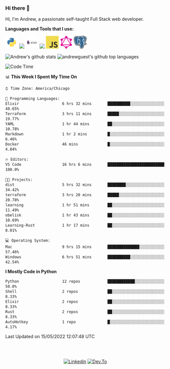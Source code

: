 ### Hi there 👋

Hi, I'm Andrew, a passionate self-taught Full Stack web developer.

**Languages and Tools that I use:**  

<code><img height="40" src="https://raw.githubusercontent.com/github/explore/80688e429a7d4ef2fca1e82350fe8e3517d3494d/topics/python/python.png"></code>
<code><img height="40" src="https://fastapi.tiangolo.com/img/logo-margin/logo-teal.png"></code>
<code><img height="40" src="https://raw.githubusercontent.com/github/explore/d106aa3f6fa091ab80ab5c8cf0d931baff3caaea/topics/elixir/elixir.png"></code>
<code><img height="40" src="https://img.stackshare.io/service/3262/-s9uoLIN.png"></code>
<code><img height="40" src="https://raw.githubusercontent.com/github/explore/80688e429a7d4ef2fca1e82350fe8e3517d3494d/topics/javascript/javascript.png"></code>
<code><img height="40" src="https://raw.githubusercontent.com/github/explore/5c058a388828bb5fde0bcafd4bc867b5bb3f26f3/topics/graphql/graphql.png"></code>
<code><img height="40" src="https://raw.githubusercontent.com/github/explore/80688e429a7d4ef2fca1e82350fe8e3517d3494d/topics/postgresql/postgresql.png"></code>

![Andrew's github stats](https://github-readme-stats.vercel.app/api?username=andrewguest&show_icons=true&theme=vue-dark&count_private=true)
<img height="180em" src="https://github-readme-stats.vercel.app/api/top-langs/?username=andrewguest&theme=vue-dark&layout=compact" alt="andrewguest's github top languages" />

<!--START_SECTION:waka-->
![Code Time](http://img.shields.io/badge/Code%20Time-1%2C095%20hrs%2031%20mins-blue)

📊 **This Week I Spent My Time On** 

```text
⌚︎ Time Zone: America/Chicago

💬 Programming Languages: 
Elixir                   6 hrs 32 mins       ██████████░░░░░░░░░░░░░░░   40.65% 
Terraform                3 hrs 11 mins       █████░░░░░░░░░░░░░░░░░░░░   19.77% 
YAML                     1 hr 44 mins        ██░░░░░░░░░░░░░░░░░░░░░░░   10.78% 
Markdown                 1 hr 2 mins         █░░░░░░░░░░░░░░░░░░░░░░░░   6.46% 
Docker                   46 mins             █░░░░░░░░░░░░░░░░░░░░░░░░   4.84%

🔥 Editors: 
VS Code                  16 hrs 6 mins       █████████████████████████   100.0%

🐱‍💻 Projects: 
dist                     5 hrs 32 mins       ████████░░░░░░░░░░░░░░░░░   34.42% 
terraform                3 hrs 20 mins       █████░░░░░░░░░░░░░░░░░░░░   20.78% 
learning                 1 hr 51 mins        ██░░░░░░░░░░░░░░░░░░░░░░░   11.49% 
obelisk                  1 hr 43 mins        ██░░░░░░░░░░░░░░░░░░░░░░░   10.69% 
Learning-Rust            1 hr 17 mins        ██░░░░░░░░░░░░░░░░░░░░░░░   8.01%

💻 Operating System: 
Mac                      9 hrs 15 mins       ██████████████░░░░░░░░░░░   57.46% 
Windows                  6 hrs 51 mins       ██████████░░░░░░░░░░░░░░░   42.54%

```

**I Mostly Code in Python** 

```text
Python                   12 repos            ████████████░░░░░░░░░░░░░   50.0% 
Shell                    2 repos             ██░░░░░░░░░░░░░░░░░░░░░░░   8.33% 
Elixir                   2 repos             ██░░░░░░░░░░░░░░░░░░░░░░░   8.33% 
Rust                     2 repos             ██░░░░░░░░░░░░░░░░░░░░░░░   8.33% 
AutoHotkey               1 repo              █░░░░░░░░░░░░░░░░░░░░░░░░   4.17%

```



 Last Updated on 15/05/2022 12:07:48 UTC
<!--END_SECTION:waka-->

<br><br>
<p align="center">
   <a href="https://www.linkedin.com/in/andrew-guest-a891759a" target="_blank"><img src="https://img.shields.io/badge/LinkedIn-0077B5?style=for-the-badge&logo=linkedin&logoColor=white" alt="Linkedin"></a>
  <a href="https://dev.to/aguest" target="_blank"><img src="https://img.shields.io/badge/Dev.to-0A0A0A?style=for-the-badge&logo=dev%2Eto&logoColor=white" alt="Dev.To"></a>
</p>
